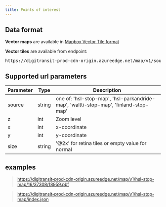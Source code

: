 ```yaml
---
title: Points of interest
---
```


## Data format

**Vector maps** are available in [Mapbox Vector Tile format](https://github.com/mapbox/vector-tile-spec)

**Vector tiles** are available from endpoint:

<pre>https://digitransit-prod-cdn-origin.azureedge.net/map/v1/source/:z/:x/:y.pbf</pre>

## Supported url parameters

| Parameter     | Type           | Description                                              |
|---------------|----------------|----------------------------------------------------------|
| source        | string         | one of: 'hsl-stop-map', 'hsl-parkandride-map', 'waltti-stop-map', 'finland-stop-map'
| z             | int            | Zoom level
| x             | int            | x-coordinate
| y             | int            | y-coordinate
| size          | string         | '@2x' for retina tiles or empty value for normal

## examples

> https://digitransit-prod-cdn-origin.azureedge.net/map/v1/hsl-stop-map/16/37308/18959.pbf

> https://digitransit-prod-cdn-origin.azureedge.net/map/v1/hsl-stop-map/index.json
